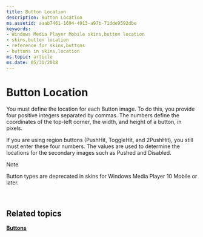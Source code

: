 ```yaml
---
title: Button Location
description: Button Location
ms.assetid: aaab7461-1694-4913-a97b-71dde9592dbe
keywords:
- Windows Media Player Mobile skins,button location
- skins,button location
- reference for skins,buttons
- buttons in skins,location
ms.topic: article
ms.date: 05/31/2018
---
```


# Button Location

You must define the location for each Button image. To do this, you provide four positive integers separated by commas. The numbers define the coordinates of the top-left corner, the width, and height of a button, in pixels.

If you are using region buttons (PushHit, ToggleHit, and 2PushHit), you still must enter these four numbers. The values are used to determine the locations for the secondary images such as Pushed and Disabled.

> [!Note]  
> Button types are deprecated in skins for Windows Media Player 10 Mobile or later.

 

## Related topics

<dl> <dt>

[**Buttons**](buttons.md)
</dt> </dl>

 

 




